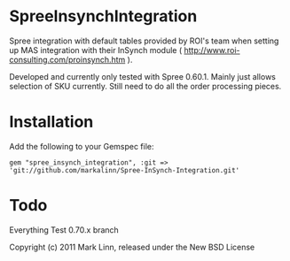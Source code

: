 SpreeInsynchIntegration
=======================

Spree integration with default tables provided by ROI's team when setting up MAS integration with their InSynch module ( http://www.roi-consulting.com/proinsynch.htm ).

Developed and currently only tested with Spree 0.60.1.  Mainly just allows selection of SKU currently.  Still need to do all the order processing pieces.

Installation
============

Add the following to your Gemspec file:

	gem "spree_insynch_integration", :git => 'git://github.com/markalinn/Spree-InSynch-Integration.git'

Todo
====

Everything
Test
0.70.x branch


Copyright (c) 2011 Mark Linn, released under the New BSD License
